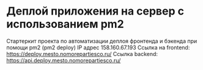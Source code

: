 # Деплой приложения на сервер с использованием pm2

Стартеркит проекта по автоматизации деплоя фронтенда и бэкенда при помощи pm2 (pm2 deploy)
IP адрес 158.160.67.193
Ссылка на frontend: https://deploy.mesto.nomorepartiesco.ru/
Ссылка backend: https://api.deploy.mesto.nomorepartiesco.ru/
